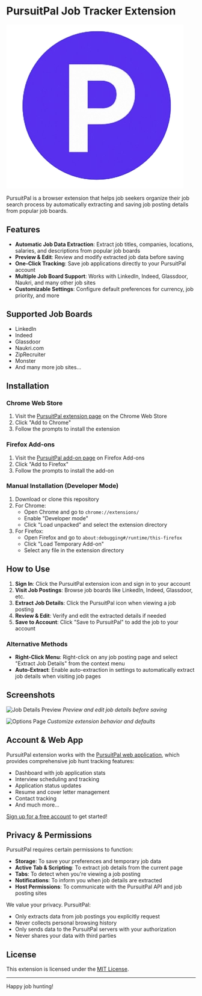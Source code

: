 # PursuitPal Job Tracker Extension

![PursuitPal Logo](chrome-extension/images/icon.png)

PursuitPal is a browser extension that helps job seekers organize their job search process by automatically extracting and saving job posting details from popular job boards.

## Features

- **Automatic Job Data Extraction**: Extract job titles, companies, locations, salaries, and descriptions from popular job boards
- **Preview & Edit**: Review and modify extracted job data before saving
- **One-Click Tracking**: Save job applications directly to your PursuitPal account
- **Multiple Job Board Support**: Works with LinkedIn, Indeed, Glassdoor, Naukri, and many other job sites
- **Customizable Settings**: Configure default preferences for currency, job priority, and more

## Supported Job Boards

- LinkedIn
- Indeed
- Glassdoor
- Naukri.com
- ZipRecruiter
- Monster
- And many more job sites...

## Installation

### Chrome Web Store

1. Visit the [PursuitPal extension page](https://chrome.google.com/webstore/detail/pursuitpal/YOUR_EXTENSION_ID) on the Chrome Web Store
2. Click "Add to Chrome"
3. Follow the prompts to install the extension

### Firefox Add-ons

1. Visit the [PursuitPal add-on page](https://addons.mozilla.org/en-US/firefox/addon/pursuitpal/) on Firefox Add-ons
2. Click "Add to Firefox"
3. Follow the prompts to install the add-on

### Manual Installation (Developer Mode)

1. Download or clone this repository
2. For Chrome:
   - Open Chrome and go to `chrome://extensions/`
   - Enable "Developer mode"
   - Click "Load unpacked" and select the extension directory
3. For Firefox:
   - Open Firefox and go to `about:debugging#/runtime/this-firefox`
   - Click "Load Temporary Add-on"
   - Select any file in the extension directory

## How to Use

1. **Sign In**: Click the PursuitPal extension icon and sign in to your account
2. **Visit Job Postings**: Browse job boards like LinkedIn, Indeed, Glassdoor, etc.
3. **Extract Job Details**: Click the PursuitPal icon when viewing a job posting
4. **Review & Edit**: Verify and edit the extracted details if needed
5. **Save to Account**: Click "Save to PursuitPal" to add the job to your account

### Alternative Methods

- **Right-Click Menu**: Right-click on any job posting page and select "Extract Job Details" from the context menu
- **Auto-Extract**: Enable auto-extraction in settings to automatically extract job details when visiting job pages

## Screenshots

![Job Details Preview](screenshots/preview.png)
_Preview and edit job details before saving_

![Options Page](screenshots/options.png)
_Customize extension behavior and defaults_

## Account & Web App

PursuitPal extension works with the [PursuitPal web application](https://pursuitpal.app), which provides comprehensive job hunt tracking features:

- Dashboard with job application stats
- Interview scheduling and tracking
- Application status updates
- Resume and cover letter management
- Contact tracking
- And much more...

[Sign up for a free account](https://pursuitpal.app/signup) to get started!

## Privacy & Permissions

PursuitPal requires certain permissions to function:

- **Storage**: To save your preferences and temporary job data
- **Active Tab & Scripting**: To extract job details from the current page
- **Tabs**: To detect when you're viewing a job posting
- **Notifications**: To inform you when job details are extracted
- **Host Permissions**: To communicate with the PursuitPal API and job posting sites

We value your privacy. PursuitPal:

- Only extracts data from job postings you explicitly request
- Never collects personal browsing history
- Only sends data to the PursuitPal servers with your authorization
- Never shares your data with third parties

## License

This extension is licensed under the [MIT License](LICENSE).

---

Happy job hunting!
